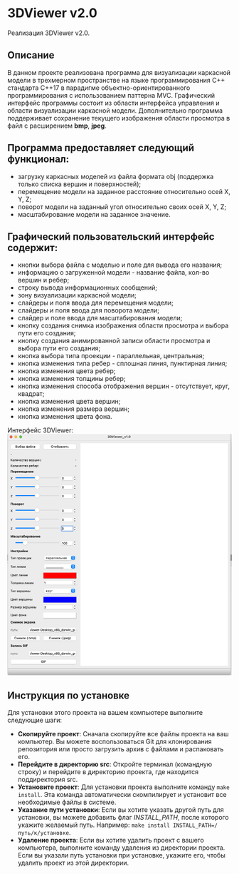 # 3DViewer v2.0

Реализация 3DViewer v2.0.

## Описание
В данном проекте реализована программа для визуализации каркасной модели в трехмерном пространстве на языке программирования С++ стандарта C++17 в парадигме объектно-ориентированного программирования с использованием паттерна MVC. Графический интерфейс программы состоит из области интерфейса управления и области визуализации каркасной модели. Дополнительно программа поддерживает сохранение текущего изображения области просмотра в файл с расширением **bmp**, **jpeg**.

## Программа предоставляет следующий функционал:
- загрузку каркасных моделей из файла формата obj (поддержка только списка вершин и поверхностей);
- перемещение модели на заданное расстояние относительно осей X, Y, Z;
- поворот модели на заданный угол относительно своих осей X, Y, Z;
- масштабирование модели на заданное значение.

## Графический пользовательский интерфейс содержит:
- кнопки выбора файла с моделью и поле для вывода его названия;
- информацию о загруженной модели - название файла, кол-во вершин и ребер;
- строку вывода информационных сообщений;
- зону визуализации каркасной модели;
- слайдеры и поля ввода для перемещения модели;
- слайдеры и поля ввода для поворота модели;
- слайдер и поле ввода для масштабирования модели;
- кнопку создания снимка изображения области просмотра и выбора пути его создания;
- кнопку создания анимированной записи области просмотра и выбора пути его создания;
- кнопка выбора типа проекции - параллельная, центральная;
- кнопка изменения типа ребер - сплошная линия, пунктирная линия;
- кнопка изменения цвета ребер;
- кнопка изменения толщины ребер;
- кнопка изменения способа отображения вершин - отсутствует, круг, квадрат;
- кнопка изменения цвета вершин;
- кнопка изменения размера вершин;
- кнопка изменения цвета фона.

Интерфейс 3DViewer:
![](./static/view.png)


## Инструкция по установке
Для установки этого проекта на вашем компьютере выполните следующие шаги:
- **Скопируйте проект**: Сначала скопируйте все файлы проекта на ваш компьютер. Вы можете воспользоваться Git для клонирования репозитория или просто загрузить архив с файлами и распаковать его.
- **Перейдите в директорию src**: Откройте терминал (командную строку) и перейдите в директорию проекта, где находится поддиректория src.
- **Установите проект**: Для установки проекта выполните команду `make install`. Эта команда автоматически скомпилирует и установит все необходимые файлы в системе.
- **Указание пути установки**: Если вы хотите указать другой путь для установки, вы можете добавить флаг *INSTALL_PATH*, после которого укажите желаемый путь. Например: `make install INSTALL_PATH=/путь/к/установке`.
- **Удаление проекта**: Если вы хотите удалить проект с вашего компьютера, выполните команду удаления из директории проекта. Если вы указали путь установки при установке, укажите его, чтобы удалить проект из этой директории.
